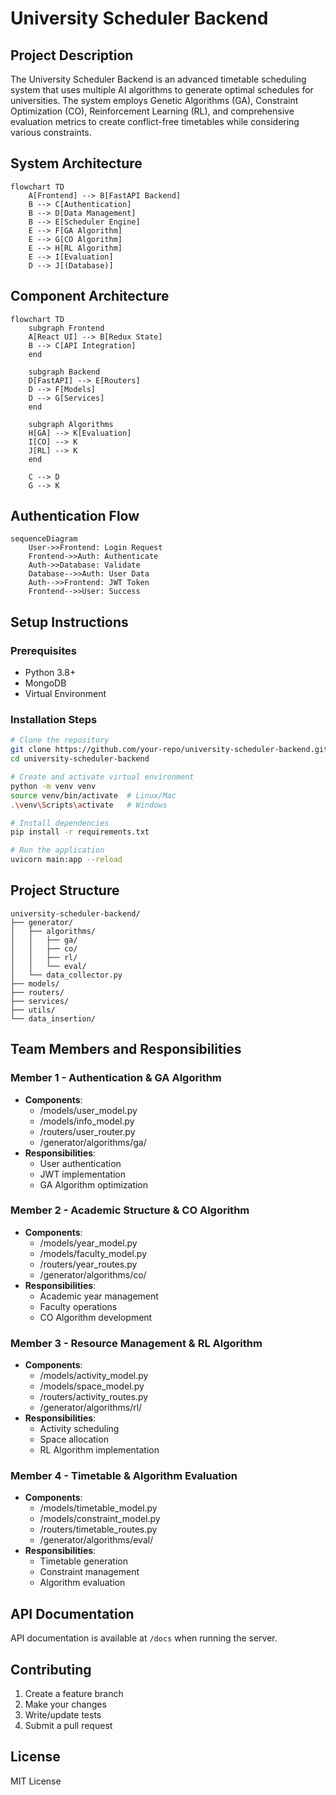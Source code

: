 # University Scheduler Backend

## Project Description
The University Scheduler Backend is an advanced timetable scheduling system that uses multiple AI algorithms to generate optimal schedules for universities. The system employs Genetic Algorithms (GA), Constraint Optimization (CO), Reinforcement Learning (RL), and comprehensive evaluation metrics to create conflict-free timetables while considering various constraints.

## System Architecture

```mermaid
flowchart TD
    A[Frontend] --> B[FastAPI Backend]
    B --> C[Authentication]
    B --> D[Data Management]
    B --> E[Scheduler Engine]
    E --> F[GA Algorithm]
    E --> G[CO Algorithm]
    E --> H[RL Algorithm]
    E --> I[Evaluation]
    D --> J[(Database)]
```

## Component Architecture

```mermaid
flowchart TD
    subgraph Frontend
    A[React UI] --> B[Redux State]
    B --> C[API Integration]
    end

    subgraph Backend
    D[FastAPI] --> E[Routers]
    D --> F[Models]
    D --> G[Services]
    end

    subgraph Algorithms
    H[GA] --> K[Evaluation]
    I[CO] --> K
    J[RL] --> K
    end

    C --> D
    G --> K
```

## Authentication Flow

```mermaid
sequenceDiagram
    User->>Frontend: Login Request
    Frontend->>Auth: Authenticate
    Auth->>Database: Validate
    Database-->>Auth: User Data
    Auth-->>Frontend: JWT Token
    Frontend-->>User: Success
```

## Setup Instructions

### Prerequisites
- Python 3.8+
- MongoDB
- Virtual Environment

### Installation Steps
```bash
# Clone the repository
git clone https://github.com/your-repo/university-scheduler-backend.git
cd university-scheduler-backend

# Create and activate virtual environment
python -m venv venv
source venv/bin/activate  # Linux/Mac
.\venv\Scripts\activate   # Windows

# Install dependencies
pip install -r requirements.txt

# Run the application
uvicorn main:app --reload
```

## Project Structure
```
university-scheduler-backend/
├── generator/
│   ├── algorithms/
│   │   ├── ga/
│   │   ├── co/
│   │   ├── rl/
│   │   └── eval/
│   └── data_collector.py
├── models/
├── routers/
├── services/
├── utils/
└── data_insertion/
```

## Team Members and Responsibilities

### Member 1 - Authentication & GA Algorithm
- **Components**:
  - /models/user_model.py
  - /models/info_model.py
  - /routers/user_router.py
  - /generator/algorithms/ga/
- **Responsibilities**:
  - User authentication
  - JWT implementation
  - GA Algorithm optimization

### Member 2 - Academic Structure & CO Algorithm
- **Components**:
  - /models/year_model.py
  - /models/faculty_model.py
  - /routers/year_routes.py
  - /generator/algorithms/co/
- **Responsibilities**:
  - Academic year management
  - Faculty operations
  - CO Algorithm development

### Member 3 - Resource Management & RL Algorithm
- **Components**:
  - /models/activity_model.py
  - /models/space_model.py
  - /routers/activity_routes.py
  - /generator/algorithms/rl/
- **Responsibilities**:
  - Activity scheduling
  - Space allocation
  - RL Algorithm implementation

### Member 4 - Timetable & Algorithm Evaluation
- **Components**:
  - /models/timetable_model.py
  - /models/constraint_model.py
  - /routers/timetable_routes.py
  - /generator/algorithms/eval/
- **Responsibilities**:
  - Timetable generation
  - Constraint management
  - Algorithm evaluation

## API Documentation
API documentation is available at `/docs` when running the server.

## Contributing
1. Create a feature branch
2. Make your changes
3. Write/update tests
4. Submit a pull request

## License
MIT License
